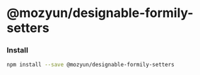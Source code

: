 # @mozyun/designable-formily-setters

### Install

```bash
npm install --save @mozyun/designable-formily-setters
```
